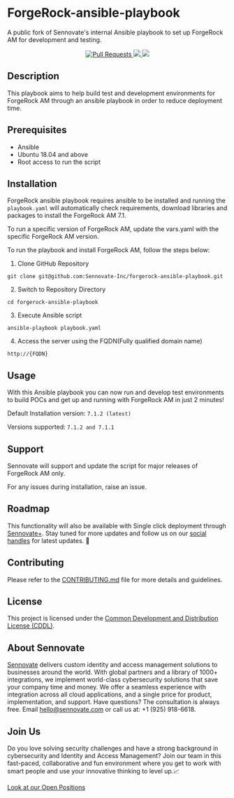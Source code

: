 # ForgeRock-ansible-playbook

A public fork of Sennovate's internal Ansible playbook to set up ForgeRock AM for development and testing.

<p align="center">
  <a href=" https://github.com/Sennovate-Inc/forgerock-ansible-playbook/pulls">
    <img src="https://img.shields.io/badge/PRs-welcome-brightgreen.svg?longCache=true" alt="Pull Requests">
  </a>
  <a href="https://twitter.com/Sennovate" target="_blank">
    <img src="https://img.shields.io/twitter/follow/Sennovate.svg?logo=twitter">
    </a>
  <a href="https://plus.sennovate.com?utm_source=gh" target="_blank">
    <img src="https://hits.seeyoufarm.com/api/count/incr/badge.svg?url=https%3A%2F%2Fgithub.com%2FSennovate-Inc%2Fforgerock-ansible-playbook&count_bg=%2379C83D&title_bg=%23555555&icon=&icon_color=%23E7E7E7&title=Visits&edge_flat=false">
    </a>
</p>

## Description
This playbook aims to help build test and development environments for ForgeRock AM through an ansible playbook in order to reduce deployment time.

## Prerequisites

- Ansible
- Ubuntu 18.04 and above
- Root access to run the script

## Installation

ForgeRock ansible playbook requires ansible to be installed and running the `playbook.yaml` will automatically check requirements, download libraries and packages to install the ForgeRock AM 7.1.

To run a specific version of ForgeRock AM, update the vars.yaml with the specific ForgeRock AM version.

To run the playbook and install ForgeRock AM, follow the steps below:

1. Clone GitHub Repository
```
git clone git@github.com:Sennovate-Inc/forgerock-ansible-playbook.git
```
2. Switch to Repository Directory
```
cd forgerock-ansible-playbook
```
3. Execute Ansible script
```
ansible-playbook playbook.yaml
```
4. Access the server using the FQDN(Fully qualified domain name)
```
http://{FQDN} 
```

## Usage

With this Ansible playbook you can now run and develop test environments to build POCs and get up and running with ForgeRock AM in just 2 minutes!

Default Installation version: `7.1.2 (latest)`

Versions supported: `7.1.2 and 7.1.1`

## Support

Sennovate will support and update the script for major releases of ForgeRock AM only.

For any issues during installation, raise an issue.

## Roadmap

This functionality will also be available with Single click deployment through [Sennovate+](https://www.plus.sennovate.com). Stay tuned for more updates and follow us on our [social handles](https://linktr.ee/sennovate) for latest updates. 👀 

## Contributing

Please refer to the [CONTRIBUTING.md](CONTRIBUTING.md) file for more details and guidelines.

## License

This project is licensed under the [Common Development and Distribution License (CDDL)](LICENSE).

## About Sennovate

[Sennovate](https://sennovate.com/) delivers custom identity and access management solutions to businesses around the world. With global partners and a library of 1000+ integrations, we implement world-class cybersecurity solutions that save your company time and money. We offer a seamless experience with integration across all cloud applications, and a single price for product, implementation, and support. Have questions? The consultation is always free. Email hello@sennovate.com or call us at: +1 (925) 918-6618.

## Join Us

Do you love solving security challenges and have a strong background in cybersecurity and Identity and Access Management?
Join our team in this fast-paced, collaborative and fun environment where you get to work with smart people and use your innovative thinking to level up.📈

[Look at our Open Positions](https://sennovate.com/careers/)
